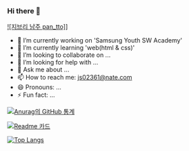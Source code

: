 ### Hi there 👋

[![지브리 남주 pan_tto]](https://www.google.com/url?sa=i&url=https%3A%2F%2Finterior.infotiket.com%2Fwp%2F%25EC%25A7%2580%25EB%25B8%258C%25EB%25A6%25AC-%25EB%2582%25A8%25EC%25A3%25BC-%25EB%25AA%25A8%25EC%259D%258C%2F&psig=AOvVaw1sROTqxtzsEon79Fps5cec&ust=1612342495705000&source=images&cd=vfe&ved=0CAIQjRxqFwoTCJi8iozqyu4CFQAAAAAdAAAAABAE)]

- 🔭 I’m currently working on 'Samsung Youth SW Academy'
- 🌱 I’m currently learning 'web(html & css)'
- 👯 I’m looking to collaborate on ...
- 🤔 I’m looking for help with ...
- 💬 Ask me about ...
- 📫 How to reach me: js02361@nate.com
- 😄 Pronouns: ...
- ⚡ Fun fact: ...

[![Anurag의 GitHub 통계](https://github-readme-stats.vercel.app/api?username=JungHyeonKim1)](https://github.com/anuraghazra/github-readme-stats)

[![Readme 카드](https://github-readme-stats.vercel.app/api/pin/?username=JungHyeonKim1&repo=github-readme-stats)](https://github.com/anuraghazra/github-readme-stats)

[![Top Langs](https://github-readme-stats.vercel.app/api/top-langs/?username=JungHyeonKim1)](https://github.com/anuraghazra/github-readme-stats)
